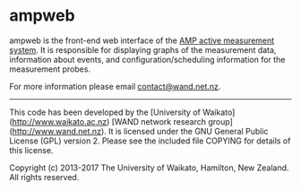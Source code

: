 # ampweb

ampweb is the front-end web interface of the
[AMP active measurement system](http://amp.wand.net.nz). It is responsible
for displaying graphs of the measurement data, information about events,
and configuration/scheduling information for the measurement probes.

For more information please email contact@wand.net.nz.

----

This code has been developed by the
[University of Waikato] (http://www.waikato.ac.nz)
[WAND network research group] (http://www.wand.net.nz).
It is licensed under the GNU General Public License (GPL) version 2. Please
see the included file COPYING for details of this license.

Copyright (c) 2013-2017 The University of Waikato, Hamilton, New Zealand.
All rights reserved.

